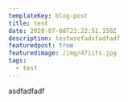 ```yaml
---
templateKey: blog-post
title: test
date: 2020-07-08T23:22:51.158Z
description: testwsefadsfadfadf
featuredpost: true
featuredimage: /img/47iits.jpg
tags:
  - test
---
```

asdfadfadf